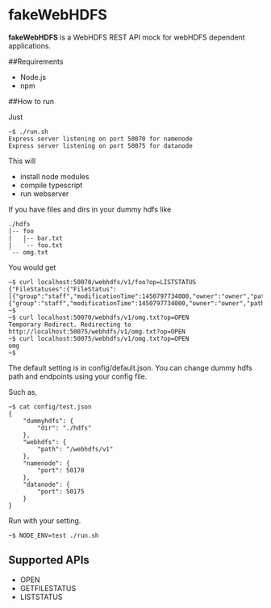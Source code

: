 fakeWebHDFS
===========

**fakeWebHDFS** is a WebHDFS REST API mock for webHDFS dependent applications.

##Requirements
* Node.js
* npm

##How to run

Just

```
~$ ./run.sh
Express server listening on port 50070 for namenode
Express server listening on port 50075 for datanode
```

This will

* install node modules
* compile typescript
* run webserver

If you have files and dirs in your dummy hdfs like 

```
./hdfs
|-- foo
|   |-- bar.txt
|   `-- foo.txt
`-- omg.txt
```

You would get

```
~$ curl localhost:50070/webhdfs/v1/foo?op=LISTSTATUS
{"FileStatuses":{"FileStatus":[{"group":"staff","modificationTime":1450797734000,"owner":"owner","pathSuffix":"bar.txt","permission":"644","accessTime":1450798339000,"blockSize":4096,"length":4,"replication":3,"type":"FILE"},{"group":"staff","modificationTime":1450797734000,"owner":"owner","pathSuffix":"foo.txt","permission":"644","accessTime":1450798339000,"blockSize":4096,"length":4,"replication":3,"type":"FILE"}]}}
~$ 
~$ curl localhost:50070/webhdfs/v1/omg.txt?op=OPEN
Temporary Redirect. Redirecting to http://localhost:50075/webhdfs/v1/omg.txt?op=OPEN
~$ curl localhost:50075/webhdfs/v1/omg.txt?op=OPEN
omg
~$
```

The default setting is in config/default.json.
You can change dummy hdfs path and endpoints using your config file.

Such as,

```
~$ cat config/test.json
{
    "dummyhdfs": {
        "dir": "./hdfs"
    },
    "webhdfs": {
        "path": "/webhdfs/v1"
    },
    "namenode": {
        "port": 50170
    },
    "datanode": {
        "port": 50175
    }
}
```

Run with your setting.

```
~$ NODE_ENV=test ./run.sh
```

## Supported APIs
* OPEN
* GETFILESTATUS
* LISTSTATUS

